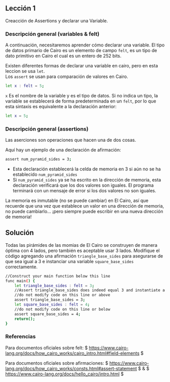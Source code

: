 ## Lección 1

Creacción de Assertions y declarar una Variable.

### Descripción general (variables & felt)

A continuación, necesitaremos aprender cómo declarar una variable. El tipo de datos primario de Cairo es un elemento de campo `felt`, es un tipo de dato primitivo en Cairo el cual es un entero de 252 bits. 
  
Existen diferentes formas de declarar una variable en cairo, pero en esta leccion se usa `let`.  
Los `assert` se usan para comparación de valores en Cairo.  

```bash
let x : felt = 5;
```

`x` Es el nombre de la variable y es el tipo de datos. Si no indica un tipo, la variable se establecerá de forma predeterminada en un `felt`, por lo que esta sintaxis es equivalente a la declaración anterior:

```bash
let x = 5; 
```

### Descripción general (assertions)

Las aserciones son operaciones que hacen una de dos cosas.

Aquí hay un ejemplo de una declaración de afirmación:

```bash
assert num_pyramid_sides = 3; 
```

* Esta declaración establecerá la celda de memoria en 3 si aún no se ha establecido `num_pyramid_sides`
* Si `num_pyramid_sides` ya se ha escrito en la dirección de memoria, esta declaración verificará que los dos valores son iguales. El programa terminará con un mensaje de error si los dos valores no son iguales.

La memoria es inmutable (no se puede cambiar) en El Cairo, así que recuerde que una vez que establece un valor en una dirección de memoria, no puede cambiarlo... ¡pero siempre puede escribir en una nueva dirección de memoria!

## Solución

Todas las pirámides de las momias de El Cairo se construyen de manera óptima con 4 lados, pero también es aceptable usar 3 lados. Modifique el código agregando una afirmación `triangle_base_sides` para asegurarse de que sea igual a 3 e instanciar una variable `square_base_sides` correctamente.

```bash
//Construct your main function below this line
func main() {
    let triangle_base_sides : felt = 3;
    //Assert triangle_base_sides does indeed equal 3 and instantiate a felt named square_base_sides to pass the tests
    //do not modify code on this line or above
    assert triangle_base_sides = 3;
    let square_base_sides : felt = 4;
    //do not modify code on this line or below
    assert square_base_sides = 4;
    return();
}
```

### Referencias

Para documentos oficiales sobre felt: $  https://www.cairo-lang.org/docs/how_cairo_works/cairo_intro.html#field-elements $ ﻿

Para documentos oficiales sobre afirmaciones: $  https://www.cairo-lang.org/docs/how_cairo_works/consts.html#assert-statement $  & $  https://www.cairo-lang.org/docs/hello_cairo/intro.html $ 